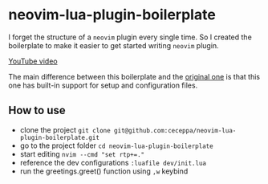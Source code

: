 # neovim-lua-plugin-boilerplate

I forget the structure of a `neovim` plugin every single time. So I created the
boilerplate to make it easier to get started writing `neovim` plugin.

[YouTube video](https://youtu.be/6ch28A_YICQ)

The main difference between this boilerplate and the [original one](s1n7ax/neovim-lua-plugin-boilerplate) is that
this one has built-in support for setup and configuration files.

## How to use

- clone the project `git clone git@github.com:ceceppa/neovim-lua-plugin-boilerplate.git`
- go to the project folder `cd neovim-lua-plugin-boilerplate`
- start editing `nvim --cmd "set rtp+=."`
- reference the dev configurations `:luafile dev/init.lua`
- run the greetings.greet() function using `,w` keybind
